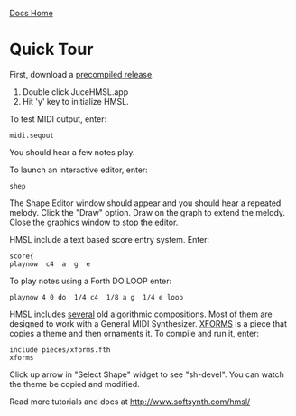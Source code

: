 [Docs Home](.)

# Quick Tour

First, download a [precompiled release](https://github.com/philburk/hmsl/releases).

1. Double click JuceHMSL.app
1. Hit 'y' key to initialize HMSL.

To test MIDI output, enter:

    midi.seqout

You should hear a few notes play. 

To launch an interactive editor, enter:

    shep
    
The Shape Editor window should appear and you should hear a repeated melody. Click the "Draw" option.
Draw on the graph to extend the melody.
Close the graphics window to stop the editor.

HMSL include a text based score entry system. Enter:

    score{
    playnow  c4  a  g  e

To play notes using a Forth DO LOOP enter:

    playnow 4 0 do  1/4 c4  1/8 a g  1/4 e loop

HMSL includes [several](https://github.com/philburk/hmsl/tree/master/hmsl/pieces) old algorithmic compositions. Most of them are designed to work with a General MIDI Synthesizer.
[XFORMS](https://github.com/philburk/hmsl/blob/master/hmsl/pieces/xforms.fth) is a piece that copies a theme and then ornaments it. 
To compile and run it, enter:

    include pieces/xforms.fth
    xforms

Click up arrow in "Select Shape" widget to see "sh-devel". You can watch the theme be copied and modified.

Read more tutorials and docs at <http://www.softsynth.com/hmsl/>
